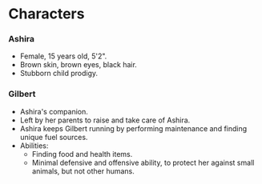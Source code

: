 # Characters

### Ashira
- Female, 15 years old, 5'2".
- Brown skin, brown eyes, black hair.
- Stubborn child prodigy.

### Gilbert
- Ashira's companion.
- Left by her parents to raise and take care of Ashira.
- Ashira keeps Gilbert running by performing maintenance and finding unique fuel sources.
- Abilities:
	- Finding food and health items.
	- Minimal defensive and offensive ability, to protect her against small animals, but not other humans.
